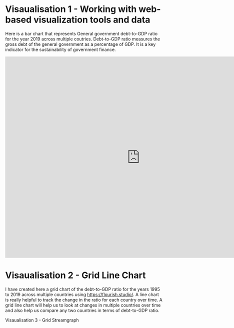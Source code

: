 # Visaualisation 1 - Working with web-based visualization tools and data 

Here is a bar chart that represents General government debt-to-GDP ratio for the year 2019 across multiple coutries.
Debt-to-GDP ratio measures the gross debt of the general government as a percentage of GDP. It is a key indicator for the sustainability of government finance.

<iframe src="https://data.oecd.org/chart/6BmL" width="860" height="645" style="border: 0" mozallowfullscreen="true" webkitallowfullscreen="true" allowfullscreen="true"><a href="https://data.oecd.org/chart/6BmL" target="_blank">OECD Chart: General government debt, Total, % of GDP, Annual, 2019</a></iframe>

# Visaualisation 2 -  Grid Line Chart

I have created here a grid chart of the debt-to-GDP ratio for the years 1995 to 2019 across multiple countries using https://flourish.studio/. A line chart is really helpful to track the change in the ratio for each country over time. A grid line chart will help us to look at changes in multiple countries over time and also help us compare any two countries in terms of debt-to-GDP ratio.

<div class="flourish-embed flourish-chart" data-src="visualisation/8567791"><script src="https://public.flourish.studio/resources/embed.js"></script></div>

Visaualisation 3 - Grid Streamgraph
<div class="flourish-embed flourish-chart" data-src="visualisation/8568105"><script src="https://public.flourish.studio/resources/embed.js"></script></div>
